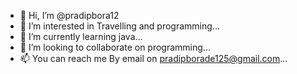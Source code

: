 - 👋 Hi, I’m @pradipbora12
- 👀 I’m interested in Travelling and  programming...
- 🌱 I’m currently learning java...
- 💞️ I’m looking to collaborate on programming...
- 📫 You can reach me By email on pradipborade125@gmail.com...

<!---
pradipbora12/pradipbora12 is a ✨ special ✨ repository because its `README.md` (this file) appears on your GitHub profile.
You can click the Preview link to take a look at your changes.
--->
